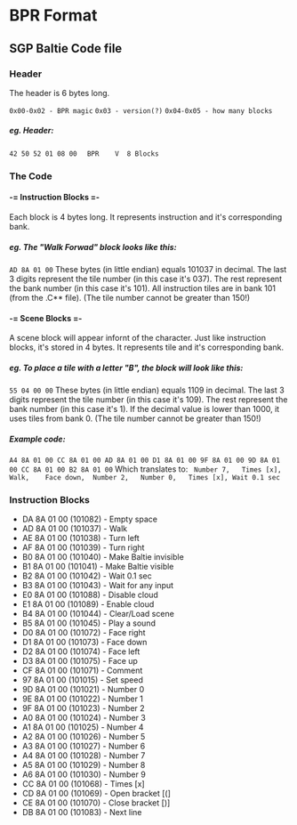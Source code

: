 # BPR Format
## SGP Baltie Code file

### Header

The header is 6 bytes long.

`0x00-0x02 - BPR magic`
`0x03 - version(?)`
`0x04-0x05 - how many blocks`

##### eg. Header:
`42 50 52 01 08 00`
`  BPR    V  8 Blocks`

### The Code

#### -= Instruction Blocks =-
Each block is 4 bytes long. It represents instruction and it's corresponding bank.

##### eg. The "Walk Forwad" block looks like this:
`AD 8A 01 00`
These bytes (in little endian) equals 101037 in decimal.
The last 3 digits represent the tile number (in this case it's 037).
The rest represent the bank number (in this case it's 101).
All instruction tiles are in bank 101 (from the .C** file).
(The tile number cannot be greater than 150!)

#### -= Scene Blocks =-
A scene block will appear infornt of the character.
Just like instruction blocks, it's stored in 4 bytes. It represents tile and it's corresponding bank.

##### eg. To place a tile with a letter "B", the block will look like this:
`55 04 00 00`
These bytes (in little endian) equals 1109 in decimal.
The last 3 digits represent the tile number (in this case it's 109).
The rest represent the bank number (in this case it's 1).
If the decimal value is lower than 1000, it uses tiles from bank 0.
(The tile number cannot be greater than 150!)

##### Example code:
`A4 8A 01 00 CC 8A 01 00 AD 8A 01 00 D1 8A 01 00 9F 8A 01 00 9D 8A 01 00 CC 8A 01 00 B2 8A 01 00`
Which translates to:
` Number 7,   Times [x],     Walk,    Face down,  Number 2,   Number 0,   Times [x], Wait 0.1 sec`

### Instruction Blocks

- DA 8A 01 00 (101082) - Empty space
- AD 8A 01 00 (101037) - Walk
- AE 8A 01 00 (101038) - Turn left
- AF 8A 01 00 (101039) - Turn right
- B0 8A 01 00 (101040) - Make Baltie invisible
- B1 8A 01 00 (101041) - Make Baltie visible
- B2 8A 01 00 (101042) - Wait 0.1 sec
- B3 8A 01 00 (101043) - Wait for any input
- E0 8A 01 00 (101088) - Disable cloud
- E1 8A 01 00 (101089) - Enable cloud
- B4 8A 01 00 (101044) - Clear/Load scene
- B5 8A 01 00 (101045) - Play a sound
- D0 8A 01 00 (101072) - Face right
- D1 8A 01 00 (101073) - Face down
- D2 8A 01 00 (101074) - Face left
- D3 8A 01 00 (101075) - Face up
- CF 8A 01 00 (101071) - Comment
- 97 8A 01 00 (101015) - Set speed
- 9D 8A 01 00 (101021) - Number 0
- 9E 8A 01 00 (101022) - Number 1
- 9F 8A 01 00 (101023) - Number 2
- A0 8A 01 00 (101024) - Number 3
- A1 8A 01 00 (101025) - Number 4
- A2 8A 01 00 (101026) - Number 5
- A3 8A 01 00 (101027) - Number 6
- A4 8A 01 00 (101028) - Number 7
- A5 8A 01 00 (101029) - Number 8
- A6 8A 01 00 (101030) - Number 9
- CC 8A 01 00 (101068) - Times [x]
- CD 8A 01 00 (101069) - Open bracket [(]
- CE 8A 01 00 (101070) - Close bracket [)]
- DB 8A 01 00 (101083) - Next line